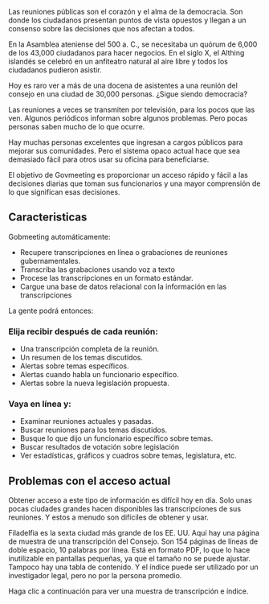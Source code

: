 <!-- START OF README SECTION --><!-- Note the controller for this page is app/about-project/overview/overview.ts -->
<p> Las reuniones públicas son el corazón y el alma de la democracia. Son donde los ciudadanos presentan puntos de vista opuestos y llegan a un consenso sobre las decisiones que nos afectan a todos. </p>

<p> En la Asamblea ateniense del 500 a. C., se necesitaba un quórum de 6,000 de los 43,000 ciudadanos para hacer negocios. En el siglo X, el Althing islandés se celebró en un anfiteatro natural al aire libre y todos los ciudadanos pudieron asistir. </p>

<p> Hoy es raro ver a más de una docena de asistentes a una reunión del consejo en una ciudad de 30,000 personas. ¿Sigue siendo democracia? </p>

<p> Las reuniones a veces se transmiten por televisión, para los pocos que las ven. Algunos periódicos informan sobre algunos problemas. Pero pocas personas saben mucho de lo que ocurre. </p>

<p> Hay muchas personas excelentes que ingresan a cargos públicos para mejorar sus comunidades. Pero el sistema opaco actual hace que sea demasiado fácil para otros usar su oficina para beneficiarse. </p>

<p> El objetivo de Govmeeting es proporcionar un acceso rápido y fácil a las decisiones diarias que toman sus funcionarios y una mayor comprensión de lo que significan esas decisiones. </p>
<h2> Caracteristicas </h2>
<p> Gobmeeting automáticamente: </p>

<ul>
<li> Recupere transcripciones en línea o grabaciones de reuniones gubernamentales. </li>
<li> Transcriba las grabaciones usando voz a texto </li>
<li> Procese las transcripciones en un formato estándar. </li>
<li> Cargue una base de datos relacional con la información en las transcripciones </li>
</ul>
<p> La gente podrá entonces: </p>
<h3> Elija recibir después de cada reunión: </h3>
<ul>
<li> Una transcripción completa de la reunión. </li>
<li> Un resumen de los temas discutidos. </li>
<li> Alertas sobre temas específicos. </li>
<li> Alertas cuando habla un funcionario específico. </li>
<li> Alertas sobre la nueva legislación propuesta. </li>
</ul><h3> Vaya en línea y: </h3>
<ul>
<li> Examinar reuniones actuales y pasadas. </li>
<li> Buscar reuniones para los temas discutidos. </li>
<li> Busque lo que dijo un funcionario específico sobre temas. </li>
<li> Buscar resultados de votación sobre legislación </li>
<li> Ver estadísticas, gráficos y cuadros sobre temas, legislatura, etc. </li>
</ul><!-- END OF README SECTION -->
<p><a name="continued"></a></p>
<h2> Problemas con el acceso actual </h2>
<p> Obtener acceso a este tipo de información es difícil hoy en día. Solo unas pocas ciudades grandes hacen disponibles las transcripciones de sus reuniones. Y estos a menudo son difíciles de obtener y usar. </p>

<p> Filadelfia es la sexta ciudad más grande de los EE. UU. Aquí hay una página de muestra de una transcripción del Consejo. Son 154 páginas de líneas de doble espacio, 10 palabras por línea. Está en formato PDF, lo que lo hace inutilizable en pantallas pequeñas, ya que el tamaño no se puede ajustar. Tampoco hay una tabla de contenido. Y el índice puede ser utilizado por un investigador legal, pero no por la persona promedio. </p>

<p> Haga clic a continuación para ver una muestra de transcripción e índice. </p>
